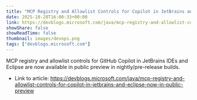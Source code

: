 ```yaml
---
title: "MCP Registry and Allowlist Controls for Copilot in JetBrains and Eclipse Now in Public Preview"
date: 2025-10-28T16:00:33+00:00
link: https://devblogs.microsoft.com/java/mcp-registry-and-allowlist-controls-for-copilot-in-jetbrains-and-eclipse-now-in-public-preview
showShare: false
showReadTime: false
thumbnail: images/devops.png
tags: ["devblogs.microsoft.com"]
---
```

MCP registry and allowlist controls for GitHub Copilot in JetBrains IDEs and Eclipse are now available in public preview in nightly/pre-release builds.

- Link to article: https://devblogs.microsoft.com/java/mcp-registry-and-allowlist-controls-for-copilot-in-jetbrains-and-eclipse-now-in-public-preview